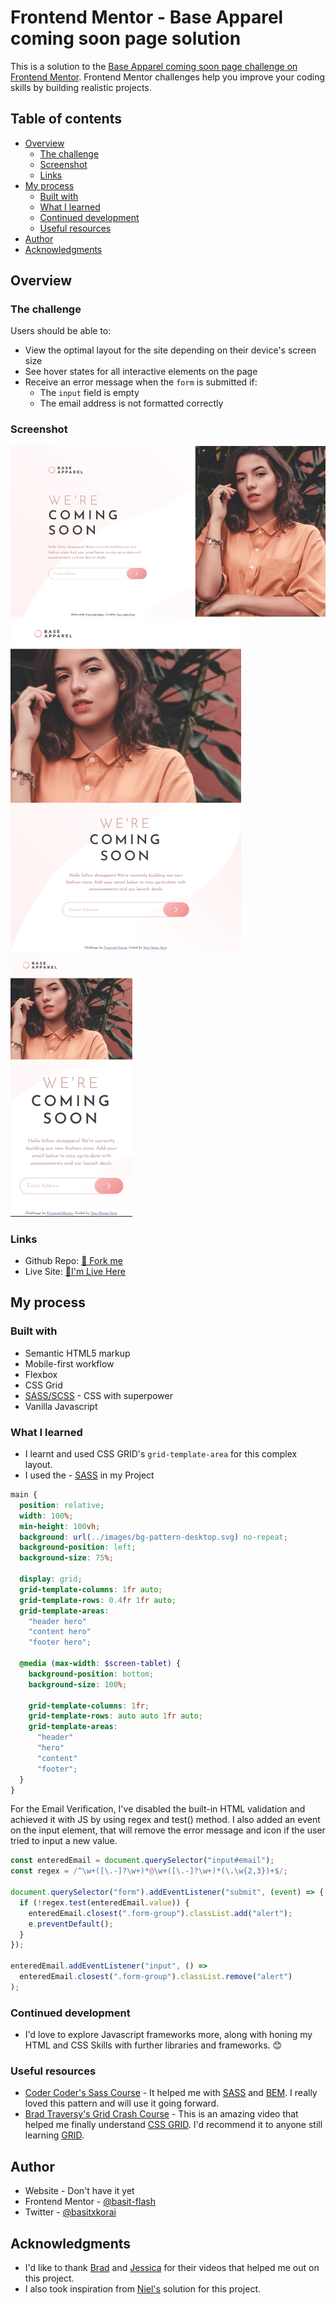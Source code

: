 # Frontend Mentor - Base Apparel coming soon page solution

This is a solution to the [Base Apparel coming soon page challenge on Frontend Mentor](https://www.frontendmentor.io/challenges/base-apparel-coming-soon-page-5d46b47f8db8a7063f9331a0). Frontend Mentor challenges help you improve your coding skills by building realistic projects.

## Table of contents

- [Overview](#overview)
  - [The challenge](#the-challenge)
  - [Screenshot](#screenshot)
  - [Links](#links)
- [My process](#my-process)
  - [Built with](#built-with)
  - [What I learned](#what-i-learned)
  - [Continued development](#continued-development)
  - [Useful resources](#useful-resources)
- [Author](#author)
- [Acknowledgments](#acknowledgments)

## Overview

### The challenge

Users should be able to:

- View the optimal layout for the site depending on their device's screen size
- See hover states for all interactive elements on the page
- Receive an error message when the `form` is submitted if:
  - The `input` field is empty
  - The email address is not formatted correctly

### Screenshot

![](./design/Desktop.png)
![](./design/Tablet.png)
![](./design/Mobile.png)

### Links

- Github Repo: [🍴 Fork me](https://github.com/basitkorai/base-apparel)
- Live Site: [🏡I'm Live Here](https://basitkorai.github.io/base-apparel/)

## My process

### Built with

- Semantic HTML5 markup
- Mobile-first workflow
- Flexbox
- CSS Grid
- [SASS/SCSS](https://sass-lang.com) - CSS with superpower
- Vanilla Javascript

### What I learned

- I learnt and used CSS GRID's `grid-template-area` for this complex layout.
- I used the - [SASS](https://sass-lang.com) in my Project

```scss
main {
  position: relative;
  width: 100%;
  min-height: 100vh;
  background: url(../images/bg-pattern-desktop.svg) no-repeat;
  background-position: left;
  background-size: 75%;

  display: grid;
  grid-template-columns: 1fr auto;
  grid-template-rows: 0.4fr 1fr auto;
  grid-template-areas:
    "header hero"
    "content hero"
    "footer hero";

  @media (max-width: $screen-tablet) {
    background-position: bottom;
    background-size: 100%;

    grid-template-columns: 1fr;
    grid-template-rows: auto auto 1fr auto;
    grid-template-areas:
      "header"
      "hero"
      "content"
      "footer";
  }
}
```

For the Email Verification, I've disabled the built-in HTML validation and achieved it with JS by using regex and test() method. I also added an event on the input element, that will remove the error message and icon if the user tried to input a new value.

```js
const enteredEmail = document.querySelector("input#email");
const regex = /^\w+([\.-]?\w+)*@\w+([\.-]?\w+)*(\.\w{2,3})+$/;

document.querySelector("form").addEventListener("submit", (event) => {
  if (!regex.test(enteredEmail.value)) {
    enteredEmail.closest(".form-group").classList.add("alert");
    e.preventDefault();
  }
});

enteredEmail.addEventListener("input", () =>
  enteredEmail.closest(".form-group").classList.remove("alert")
);
```

### Continued development

- I'd love to explore Javascript frameworks more, along with honing my HTML and CSS Skills with further libraries and frameworks. 😊

### Useful resources

- [Coder Coder's Sass Course](https://www.youtube.com/watch?v=jfMHA8SqUL4&ab_channel=CoderCoder) - It helped me with [SASS](https://sass-lang.com) and [BEM](https://getbem.com/). I really loved this pattern and will use it going forward.
- [Brad Traversy's Grid Crash Course](https://www.youtube.com/watch?v=0xMQfnTU6oo&ab_channel=TraversyMedia) - This is an amazing video that helped me finally understand [CSS GRID](https://developer.mozilla.org/en-US/docs/Web/CSS/CSS_Grid_Layout). I'd recommend it to anyone still learning [GRID](https://developer.mozilla.org/en-US/docs/Web/CSS/CSS_Grid_Layout).

## Author

- Website - Don't have it yet
- Frontend Mentor - [@basit-flash](https://www.frontendmentor.io/profile/basit-flash)
- Twitter - [@basitxkorai](https://www.twitter.com/basitxkorai)

## Acknowledgments

- I'd like to thank [Brad](https://g.co/kgs/eFCuQB) and [Jessica](https://coder-coder.com/) for their videos that helped me out on this project.
- I also took inspiration from [Niel's](https://github.com/NJVS) solution for this project.
